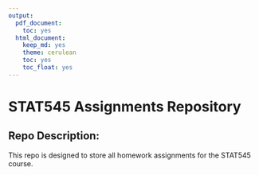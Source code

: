 ```yaml
---
output:
  pdf_document:
    toc: yes
  html_document:
    keep_md: yes
    theme: cerulean
    toc: yes
    toc_float: yes
---
```


# STAT545 Assignments Repository

## Repo Description:
This repo is designed to store all homework assignments for the STAT545 course.




